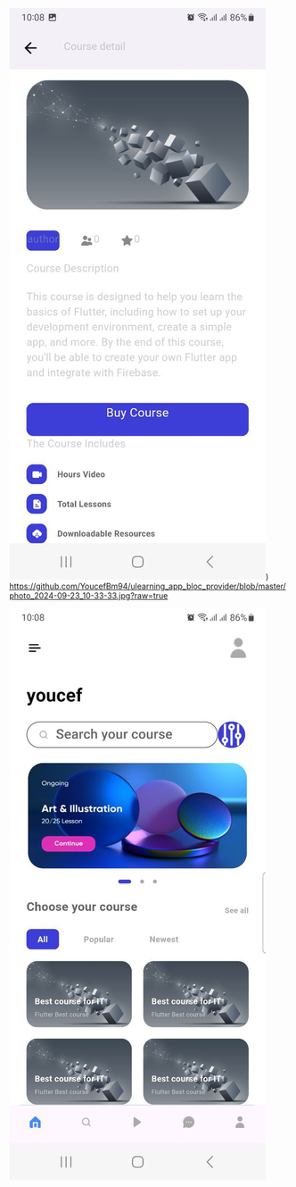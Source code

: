 ![course descreption ](https://github.com/YoucefBm94/ulearning_app_bloc_provider/blob/master/photo_2024-09-23_10-33-33%20(2).jpg?raw=true
))
https://github.com/YoucefBm94/ulearning_app_bloc_provider/blob/master/photo_2024-09-23_10-33-33.jpg?raw=true

![Alt text](https://github.com/YoucefBm94/ulearning_app_bloc_provider/blob/master/photo_2024-09-23_10-33-33.jpg?raw=true)
